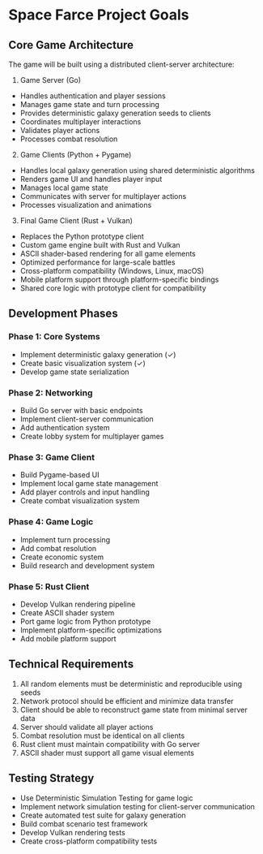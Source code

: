 # Space Farce Project Goals

## Core Game Architecture
The game will be built using a distributed client-server architecture:

1. Game Server (Go)
- Handles authentication and player sessions
- Manages game state and turn processing
- Provides deterministic galaxy generation seeds to clients
- Coordinates multiplayer interactions
- Validates player actions
- Processes combat resolution

2. Game Clients (Python + Pygame)
- Handles local galaxy generation using shared deterministic algorithms
- Renders game UI and handles player input
- Manages local game state
- Communicates with server for multiplayer actions
- Processes visualization and animations

3. Final Game Client (Rust + Vulkan)
- Replaces the Python prototype client
- Custom game engine built with Rust and Vulkan
- ASCII shader-based rendering for all game elements
- Optimized performance for large-scale battles
- Cross-platform compatibility (Windows, Linux, macOS)
- Mobile platform support through platform-specific bindings
- Shared core logic with prototype client for compatibility

## Development Phases

### Phase 1: Core Systems
- Implement deterministic galaxy generation (✓)
- Create basic visualization system (✓)
- Develop game state serialization

### Phase 2: Networking
- Build Go server with basic endpoints
- Implement client-server communication
- Add authentication system
- Create lobby system for multiplayer games

### Phase 3: Game Client
- Build Pygame-based UI
- Implement local game state management
- Add player controls and input handling
- Create combat visualization system

### Phase 4: Game Logic
- Implement turn processing
- Add combat resolution
- Create economic system
- Build research and development system

### Phase 5: Rust Client
- Develop Vulkan rendering pipeline
- Create ASCII shader system
- Port game logic from Python prototype
- Implement platform-specific optimizations
- Add mobile platform support

## Technical Requirements

1. All random elements must be deterministic and reproducible using seeds
2. Network protocol should be efficient and minimize data transfer
3. Client should be able to reconstruct game state from minimal server data
4. Server should validate all player actions
5. Combat resolution must be identical on all clients
6. Rust client must maintain compatibility with Go server
7. ASCII shader must support all game visual elements

## Testing Strategy
- Use Deterministic Simulation Testing for game logic
- Implement network simulation testing for client-server communication
- Create automated test suite for galaxy generation
- Build combat scenario test framework
- Develop Vulkan rendering tests
- Create cross-platform compatibility tests
